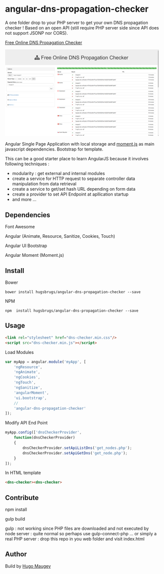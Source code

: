 # angular-dns-propagation-checker

A one folder drop to your PHP server to get your own DNS propagation checker ! Based on an open API (still require PHP server side since API does not support JSONP nor CORS).

[Free Online DNS Propagation Checker](https://hugo.maugey.fr//tools/dns-propagation-checker)

[![DNS Propagation Screenshot](/doc/angular-dsn-propagation-checker.png?raw=true "DNS Propagation Screenshot")](https://hugsbrugs.github.com/angular-dns-propagation-checker)

Angular Single Page Application with local storage and [moment.js](http://momentjs.com/) as main javascript dependencies. Bootstrap for template.

This can be a good starter place to learn AngularJS because it involves following techniques :
- modularity : get external and internal modules
- create a service for HTTP request to separate controller data manipulation from data retrieval
- create a service to get/set hash URL depending on form data
- create a provider to set API Endpoint at apllication startup
- and more ...

## Dependencies

Font Awesome

Angular (Animate, Resource, Sanitize, Cookies, Touch)

Angular UI Bootstrap  

Angular Moment (Moment.js)

## Install

Bower
```
bower install hugsbrugs/angular-dns-propagation-checker --save
```

NPM
```
npm  install hugsbrugs/angular-dns-propagation-checker --save
```

## Usage

```html
<link rel="stylesheet" href="dns-checker.min.css"/>
<script src="dns-checker.min.js"></script>
```

Load Modules
```js
var myApp = angular.module('myApp', [
    'ngResource',
    'ngAnimate',
    'ngCookies',
    'ngTouch',
    'ngSanitize',
    'angularMoment',
    'ui.bootstrap',
    //
    'angular-dns-propagation-checker'
]);
```

Modify API End Point
```js
myApp.config(['dnsCheckerProvider',
    function(dnsCheckerProvider)
    {
        dnsCheckerProvider.setApiListDns('get_nodes.php');
        dnsCheckerProvider.setApiGetDns('get_node.php');
    }
]);
```

In HTML template
```html
<dns-checker><dns-checker>
```

## Contribute

npm install

gulp build

gulp : not working since PHP files are downloaded and not executed by node server : quite normal so perhaps use gulp-connect-php ... or simply a real PHP server : drop this repo in you web folder and visit index.html


## Author

Build by [Hugo Maugey](https://hugo.maugey.fr "Webmaster Narbonne")